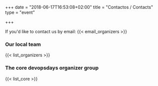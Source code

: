 +++
date = "2018-06-17T16:53:08+02:00"
title = "Contactos / Contacts"
type = "event"


+++

If you'd like to contact us by email: {{< email_organizers >}}

### Our local team

{{< list_organizers >}}

### The core devopsdays organizer group

{{< list_core >}}
